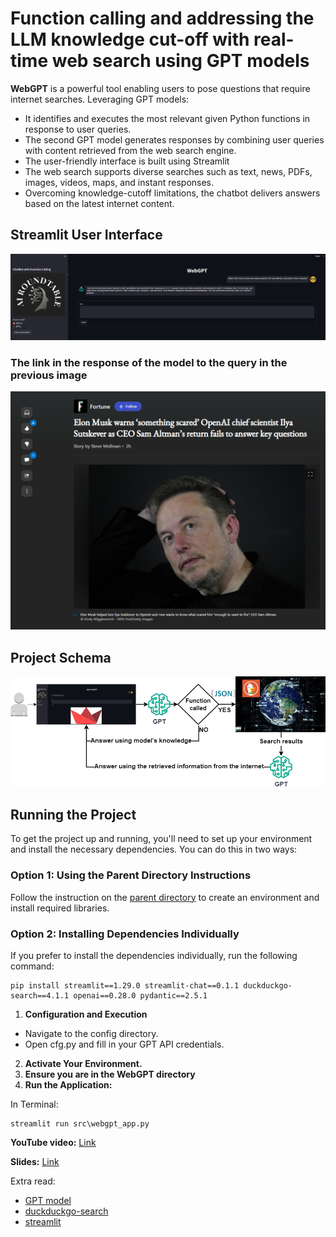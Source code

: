# Function calling and addressing the LLM knowledge cut-off with real-time web search using GPT models

**WebGPT** is a powerful tool enabling users to pose questions that require internet searches. Leveraging GPT models:
* It identifies and executes the most relevant given Python functions in response to user queries. 
* The second GPT model generates responses by combining user queries with content retrieved from the web search engine. 
* The user-friendly interface is built using Streamlit
* The web search supports diverse searches such as text, news, PDFs, images, videos, maps, and instant responses. 
* Overcoming knowledge-cutoff limitations, the chatbot delivers answers based on the latest internet content.

## Streamlit User Interface
<div align="center">
  <img src="images/ui.png" alt="UI">
</div>

### The link in the response of the model to the query in the previous image
<div align="center">
  <img src="images/result.png" alt="Result">
</div>

## Project Schema
<div align="center">
  <img src="images/Web_Search.png" alt="Schema">
</div>

## Running the Project

To get the project up and running, you'll need to set up your environment and install the necessary dependencies. You can do this in two ways:

### Option 1: Using the Parent Directory Instructions

Follow the instruction on the [parent directory](https://github.com/Farzad-R/LLM-playground/tree/master) to create an environment and install required libraries. 

### Option 2: Installing Dependencies Individually
If you prefer to install the dependencies individually, run the following command:

```
pip install streamlit==1.29.0 streamlit-chat==0.1.1 duckduckgo-search==4.1.1 openai==0.28.0 pydantic==2.5.1
```

1. **Configuration and Execution**
* Navigate to the config directory.
* Open cfg.py and fill in your GPT API credentials.
2. **Activate Your Environment.**
3. **Ensure you are in the WebGPT directory**
4. **Run the Application:**

In Terminal:

```
streamlit run src\webgpt_app.py
```

**YouTube video:** [Link](https://www.youtube.com/watch?v=55bztmEzAYU&t=295s)

**Slides:** [Link](https://github.com/Farzad-R/LLM-Zero-to-Hundred/blob/master/presentation/presentation.pdf)

Extra read:
- [GPT model](https://platform.openai.com/docs/models/overview) 
- [duckduckgo-search](https://pypi.org/project/duckduckgo-search/)
- [streamlit](https://docs.streamlit.io/)


